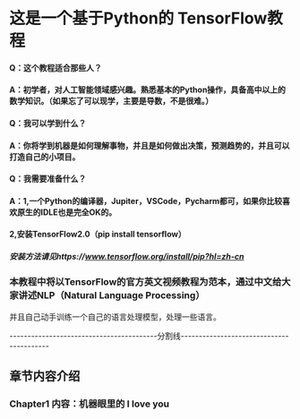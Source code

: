# 这是一个基于Python的 TensorFlow教程

#### Q：这个教程适合那些人？
#### A：初学者，对人工智能领域感兴趣。熟悉基本的Python操作，具备高中以上的数学知识。（如果忘了可以现学，主要是导数，不是很难。）

#### Q：我可以学到什么？
#### A：你将学到机器是如何理解事物，并且是如何做出决策，预测趋势的，并且可以打造自己的小项目。

#### Q：我需要准备什么？
#### A：1,一个Python的编译器，Jupiter，VSCode，Pycharm都可，如果你比较喜欢原生的IDLE也是完全OK的。
#### 2,安装TensorFlow2.0（pip install tensorflow）
##### 安装方法请见https://www.tensorflow.org/install/pip?hl=zh-cn

### 本教程中将以TensorFlow的官方英文视频教程为范本，通过中文给大家讲述NLP（Natural Language Processing）
并且自己动手训练一个自己的语言处理模型，处理一些语言。

-----------------------------------------分割线-----------------------------------------
## 章节内容介绍

### Chapter1  内容：机器眼里的 I love you
